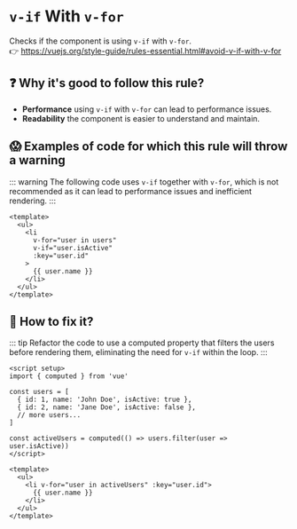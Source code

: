 # `v-if` With `v-for`

Checks if the component is using `v-if` with `v-for`. &nbsp;&nbsp;<br />
👉 https://vuejs.org/style-guide/rules-essential.html#avoid-v-if-with-v-for

## ❓ Why it's good to follow this rule?

- **Performance** using `v-if` with `v-for` can lead to performance issues.
- **Readability** the component is easier to understand and maintain.

## 😱 Examples of code for which this rule will throw a warning

::: warning
The following code uses `v-if` together with `v-for`, which is not recommended as it can lead to performance issues and inefficient rendering.
:::

```vue
<template>
  <ul>
    <li
      v-for="user in users"
      v-if="user.isActive"
      :key="user.id"
    >
      {{ user.name }}
    </li>
  </ul>
</template>
```

## 🤩 How to fix it?

::: tip
Refactor the code to use a computed property that filters the users before rendering them, eliminating the need for `v-if` within the loop.
:::

```vue
<script setup>
import { computed } from 'vue'

const users = [
  { id: 1, name: 'John Doe', isActive: true },
  { id: 2, name: 'Jane Doe', isActive: false },
  // more users...
]

const activeUsers = computed(() => users.filter(user => user.isActive))
</script>

<template>
  <ul>
    <li v-for="user in activeUsers" :key="user.id">
      {{ user.name }}
    </li>
  </ul>
</template>
```
